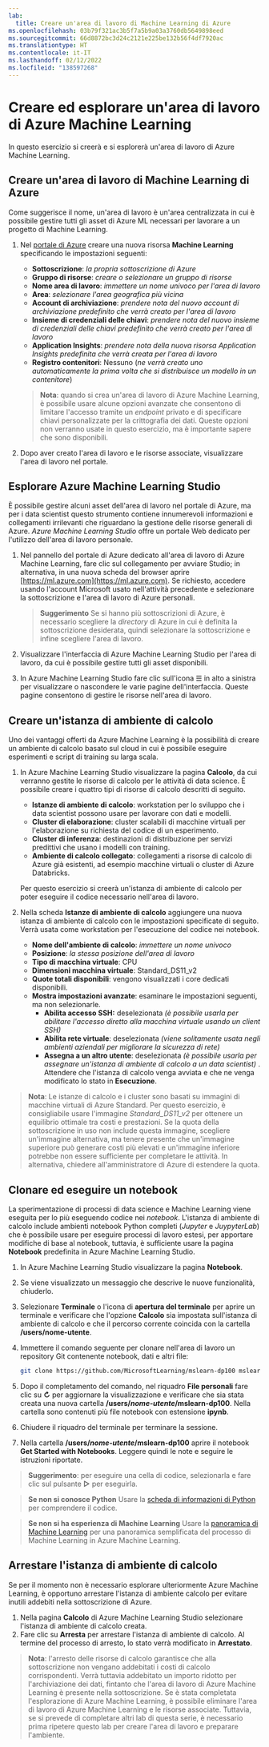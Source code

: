 ```yaml
---
lab:
  title: Creare un'area di lavoro di Machine Learning di Azure
ms.openlocfilehash: 03b79f321ac3b5f7a5b9a03a3760db5649898eed
ms.sourcegitcommit: 66d8872bc3d24c2121e225be132b56f4df7920ac
ms.translationtype: HT
ms.contentlocale: it-IT
ms.lasthandoff: 02/12/2022
ms.locfileid: "138597268"
---
```

# <a name="create-and-explore-an-azure-machine-learning-workspace"></a>Creare ed esplorare un'area di lavoro di Azure Machine Learning

In questo esercizio si creerà e si esplorerà un'area di lavoro di Azure Machine Learning.

## <a name="create-an-azure-machine-learning-workspace"></a>Creare un'area di lavoro di Machine Learning di Azure

Come suggerisce il nome, un'area di lavoro è un'area centralizzata in cui è possibile gestire tutti gli asset di Azure ML necessari per lavorare a un progetto di Machine Learning.

1. Nel [portale di Azure](https://portal.azure.com) creare una nuova risorsa **Machine Learning** specificando le impostazioni seguenti:

    - **Sottoscrizione**: *la propria sottoscrizione di Azure*
    - **Gruppo di risorse**: *creare o selezionare un gruppo di risorse*
    - **Nome area di lavoro**: *immettere un nome univoco per l'area di lavoro*
    - **Area**: *selezionare l'area geografica più vicina*
    - **Account di archiviazione**: *prendere nota del nuovo account di archiviazione predefinito che verrà creato per l'area di lavoro*
    - **Insieme di credenziali delle chiavi**: *prendere nota del nuovo insieme di credenziali delle chiavi predefinito che verrà creato per l'area di lavoro*
    - **Application Insights**: *prendere nota della nuova risorsa Application Insights predefinita che verrà creata per l'area di lavoro*
    - **Registro contenitori**: Nessuno (*ne verrà creato uno automaticamente la prima volta che si distribuisce un modello in un contenitore*)

    > **Nota**: quando si crea un'area di lavoro di Azure Machine Learning, è possibile usare alcune opzioni avanzate che consentono di limitare l'accesso tramite un *endpoint* privato e di specificare chiavi personalizzate per la crittografia dei dati. Queste opzioni non verranno usate in questo esercizio, ma è importante sapere che sono disponibili.

2. Dopo aver creato l'area di lavoro e le risorse associate, visualizzare l'area di lavoro nel portale.

## <a name="explore-azure-machine-learning-studio"></a>Esplorare Azure Machine Learning Studio

È possibile gestire alcuni asset dell'area di lavoro nel portale di Azure, ma per i data scientist questo strumento contiene innumerevoli informazioni e collegamenti irrilevanti che riguardano la gestione delle risorse generali di Azure. *Azure Machine Learning Studio* offre un portale Web dedicato per l'utilizzo dell'area di lavoro personale.

1. Nel pannello del portale di Azure dedicato all'area di lavoro di Azure Machine Learning, fare clic sul collegamento per avviare Studio; in alternativa, in una nuova scheda del browser aprire [https://ml.azure.com](https://ml.azure.com). Se richiesto, accedere usando l'account Microsoft usato nell'attività precedente e selezionare la sottoscrizione e l'area di lavoro di Azure personali.

    > **Suggerimento** Se si hanno più sottoscrizioni di Azure, è necessario scegliere la *directory* di Azure in cui è definita la sottoscrizione desiderata, quindi selezionare la sottoscrizione e infine scegliere l'area di lavoro.

2. Visualizzare l'interfaccia di Azure Machine Learning Studio per l'area di lavoro, da cui è possibile gestire tutti gli asset disponibili.
3. In Azure Machine Learning Studio fare clic sull'icona &#9776; in alto a sinistra per visualizzare o nascondere le varie pagine dell'interfaccia. Queste pagine consentono di gestire le risorse nell'area di lavoro.

## <a name="create-a-compute-instance"></a>Creare un'istanza di ambiente di calcolo

Uno dei vantaggi offerti da Azure Machine Learning è la possibilità di creare un ambiente di calcolo basato sul cloud in cui è possibile eseguire esperimenti e script di training su larga scala.

1. In Azure Machine Learning Studio visualizzare la pagina **Calcolo**, da cui verranno gestite le risorse di calcolo per le attività di data science. È possibile creare i quattro tipi di risorse di calcolo descritti di seguito.
    - **Istanze di ambiente di calcolo**: workstation per lo sviluppo che i data scientist possono usare per lavorare con dati e modelli.
    - **Cluster di elaborazione**: cluster scalabili di macchine virtuali per l'elaborazione su richiesta del codice di un esperimento.
    - **Cluster di inferenza**: destinazioni di distribuzione per servizi predittivi che usano i modelli con training.
    - **Ambiente di calcolo collegato**: collegamenti a risorse di calcolo di Azure già esistenti, ad esempio macchine virtuali o cluster di Azure Databricks.

    Per questo esercizio si creerà un'istanza di ambiente di calcolo per poter eseguire il codice necessario nell'area di lavoro.

2. Nella scheda **Istanze di ambiente di calcolo** aggiungere una nuova istanza di ambiente di calcolo con le impostazioni specificate di seguito. Verrà usata come workstation per l'esecuzione del codice nei notebook.
    - **Nome dell'ambiente di calcolo**: *immettere un nome univoco*
    - **Posizione**: *la stessa posizione dell'area di lavoro*
    - **Tipo di macchina virtuale**: CPU
    - **Dimensioni macchina virtuale**: Standard_DS11_v2
    - **Quote totali disponibili**: vengono visualizzati i core dedicati disponibili.
    - **Mostra impostazioni avanzate**: esaminare le impostazioni seguenti, ma non selezionarle. 
        - **Abilita accesso SSH:** deselezionata *(è possibile usarla per abilitare l'accesso diretto alla macchina virtuale usando un client SSH)*
        - **Abilita rete virtuale**: deselezionata *(viene solitamente usata negli ambienti aziendali per migliorare la sicurezza di rete)*
        - **Assegna a un altro utente**: deselezionata *(è possibile usarla per assegnare un'istanza di ambiente di calcolo a un data scientist)* . Attendere che l'istanza di calcolo venga avviata e che ne venga modificato lo stato in **Esecuzione**.

> **Nota**: Le istanze di calcolo e i cluster sono basati su immagini di macchine virtuali di Azure Standard. Per questo esercizio, è consigliabile usare l'immagine *Standard_DS11_v2* per ottenere un equilibrio ottimale tra costi e prestazioni. Se la quota della sottoscrizione in uso non include questa immagine, scegliere un'immagine alternativa, ma tenere presente che un'immagine superiore può generare costi più elevati e un'immagine inferiore potrebbe non essere sufficiente per completare le attività. In alternativa, chiedere all'amministratore di Azure di estendere la quota.

## <a name="clone-and-run-a-notebook"></a>Clonare ed eseguire un notebook

La sperimentazione di processi di data science e Machine Learning viene eseguita per lo più eseguendo codice nei *notebook*. L'istanza di ambiente di calcolo include ambienti notebook Python completi (*Jupyter* e *JuypyterLab*) che è possibile usare per eseguire processi di lavoro estesi, per apportare modifiche di base al notebook, tuttavia, è sufficiente usare la pagina **Notebook** predefinita in Azure Machine Learning Studio.

1. In Azure Machine Learning Studio visualizzare la pagina **Notebook**.
2. Se viene visualizzato un messaggio che descrive le nuove funzionalità, chiuderlo.
3. Selezionare **Terminale** o l'icona di **apertura del terminale** per aprire un terminale e verificare che l'opzione **Calcolo** sia impostata sull'istanza di ambiente di calcolo e che il percorso corrente coincida con la cartella **/users/nome-utente**.
4. Immettere il comando seguente per clonare nell'area di lavoro un repository Git contenente notebook, dati e altri file:

    ```bash
    git clone https://github.com/MicrosoftLearning/mslearn-dp100 mslearn-dp100
    ```

4. Dopo il completamento del comando, nel riquadro **File personali** fare clic su **&#8635;** per aggiornare la visualizzazione e verificare che sia stata creata una nuova cartella **/users/*nome-utente*/mslearn-dp100**. Nella cartella sono contenuti più file notebook con estensione **ipynb**.
5. Chiudere il riquadro del terminale per terminare la sessione.
6. Nella cartella **/users/*nome-utente*/mslearn-dp100** aprire il notebook **Get Started with Notebooks**. Leggere quindi le note e seguire le istruzioni riportate.

> **Suggerimento**: per eseguire una cella di codice, selezionarla e fare clic sul pulsante **&#9655;** per eseguirla. 

> **Se non si conosce Python** Usare la [scheda di informazioni di Python](cheat-sheets/dp100-cheat-sheet-python.pdf) per comprendere il codice.

> **Se non si ha esperienza di Machine Learning** Usare la [panoramica di Machine Learning](cheat-sheets/dp100-cheat-sheet-machine-learning.pdf) per una panoramica semplificata del processo di Machine Learning in Azure Machine Learning.

## <a name="stop-your-compute-instance"></a>Arrestare l'istanza di ambiente di calcolo

Se per il momento non è necessario esplorare ulteriormente Azure Machine Learning, è opportuno arrestare l'istanza di ambiente calcolo per evitare inutili addebiti nella sottoscrizione di Azure.

1. Nella pagina **Calcolo** di Azure Machine Learning Studio selezionare l'istanza di ambiente di calcolo creata.
2. Fare clic su **Arresta** per arrestare l'istanza di ambiente di calcolo. Al termine del processo di arresto, lo stato verrà modificato in **Arrestato**.

> **Nota**: l'arresto delle risorse di calcolo garantisce che alla sottoscrizione non vengano addebitati i costi di calcolo corrispondenti. Verrà tuttavia addebitato un importo ridotto per l'archiviazione dei dati, fintanto che l'area di lavoro di Azure Machine Learning è presente nella sottoscrizione. Se è stata completata l'esplorazione di Azure Machine Learning, è possibile eliminare l'area di lavoro di Azure Machine Learning e le risorse associate. Tuttavia, se si prevede di completare altri lab di questa serie, è necessario prima ripetere questo lab per creare l'area di lavoro e preparare l'ambiente.
